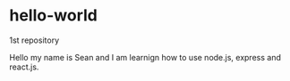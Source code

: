 # hello-world
1st repository

Hello my name is Sean and I am learnign how to use node.js, express and react.js.
